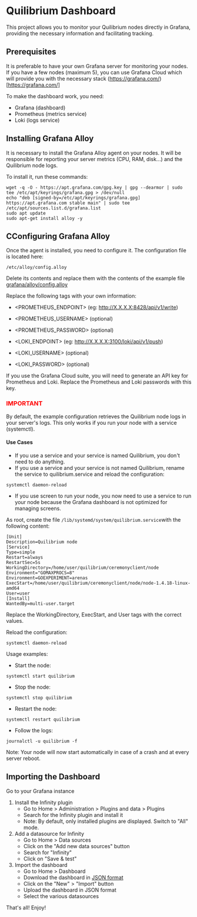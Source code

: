 # Quilibrium Dashboard

This project allows you to monitor your Quilibrium nodes directly in Grafana, providing the necessary information and facilitating tracking.

## Prerequisites

It is preferable to have your own Grafana server for monitoring your nodes. If you have a few nodes (maximum 5), you can use Grafana Cloud which will provide you with the necessary stack (https://grafana.com/)[https://grafana.com/]

To make the dashboard work, you need:
* Grafana (dashboard)
* Prometheus (metrics service)
* Loki (logs service)

## Installing Grafana Alloy

It is necessary to install the Grafana Alloy agent on your nodes. It will be responsible for reporting your server metrics (CPU, RAM, disk...) and the Quilibrium node logs.

To install it, run these commands:
```
wget -q -O - https://apt.grafana.com/gpg.key | gpg --dearmor | sudo tee /etc/apt/keyrings/grafana.gpg > /dev/null                              
echo "deb [signed-by=/etc/apt/keyrings/grafana.gpg] https://apt.grafana.com stable main" | sudo tee /etc/apt/sources.list.d/grafana.list
sudo apt update
sudo apt-get install alloy -y

```

## CConfiguring Grafana Alloy

Once the agent is installed, you need to configure it.
The configuration file is located here:
```
/etc/alloy/config.alloy
```
Delete its contents and replace them with the contents of the example file [grafana/alloy/config.alloy](grafana/alloy/config.alloy)

Replace the following tags with your own information:

* <PROMETHEUS_ENDPOINT> (eg: http://X.X.X.X:8428/api/v1/write)
* <PROMETHEUS_USERNAME> (optional)
* <PROMETHEUS_PASSWORD> (optional)

* <LOKI_ENDPOINT> (eg:  http://X.X.X.X:3100/loki/api/v1/push)
* <LOKI_USERNAME> (optional)
* <LOKI_PASSWORD> (optional)

If you use the Grafana Cloud suite, you will need to generate an API key for Prometheus and Loki.
Replace the Prometheus and Loki passwords with this key.


### **<span style="color:red">IMPORTANT</span>** 

By default, the example configuration retrieves the Quilibrium node logs in your server's logs.
This only works if you run your node with a service (systemctl).

#### Use Cases

* If you use a service and your service is named Quilibrium, you don't need to do anything.
* If you use a service and your service is not named Quilibrium, rename the service to quilibrium.service and reload the configuration:
```
systemctl daemon-reload
```
* If you use screen to run your node, you now need to use a service to run your node because the Grafana dashboard is not optimized for managing screens.

As root, create the file `/lib/systemd/system/quilibrium.service`with the following content:

```
[Unit]
Description=Quilibrium node
[Service]
Type=simple
Restart=always
RestartSec=5s
WorkingDirectory=/home/user/quilibrium/ceremonyclient/node
Environment="GOMAXPROCS=8"
Environment=GOEXPERIMENT=arenas
ExecStart=/home/user/quilibrium/ceremonyclient/node/node-1.4.18-linux-amd64
User=user
[Install]
WantedBy=multi-user.target
```

Replace the WorkingDirectory, ExecStart, and User tags with the correct values.

Reload the configuration:
```
systemctl daemon-reload
```

Usage examples:

* Start the node:
```
systemctl start quilibrium
```
* Stop the node:
```
systemctl stop quilibrium
```
* Restart the node:
```
systemctl restart quilibrium
```
* Follow the logs:
```
journalctl -u quilibrium -f
```

Note: Your node will now start automatically in case of a crash and at every server reboot.

## Importing the Dashboard

Go to your Grafana instance


1. Install the Infinity plugin
    * Go to Home > Administration > Plugins and data > Plugins
    * Search for the Infinity plugin and install it
    * Note: By default, only installed plugins are displayed. Switch to "All" mode.
2. Add a datasource for Infinity
    * Go to Home > Data sources
    * Click on the "Add new data sources" button
    * Search for "Infinity"
    * Click on "Save & test"
3. Import the dashboard
    * Go to Home > Dashboard
    * Download the dashboard in [JSON format](https://raw.githubusercontent.com/fpatron/Quilibrium-Dashboard/master/grafana/dashboard/quilibrium-dashboard.json)
    * Click on the "New" > "Import" button
    * Upload the dashboard in JSON format
    * Select the various datasources


That's all! Enjoy!
